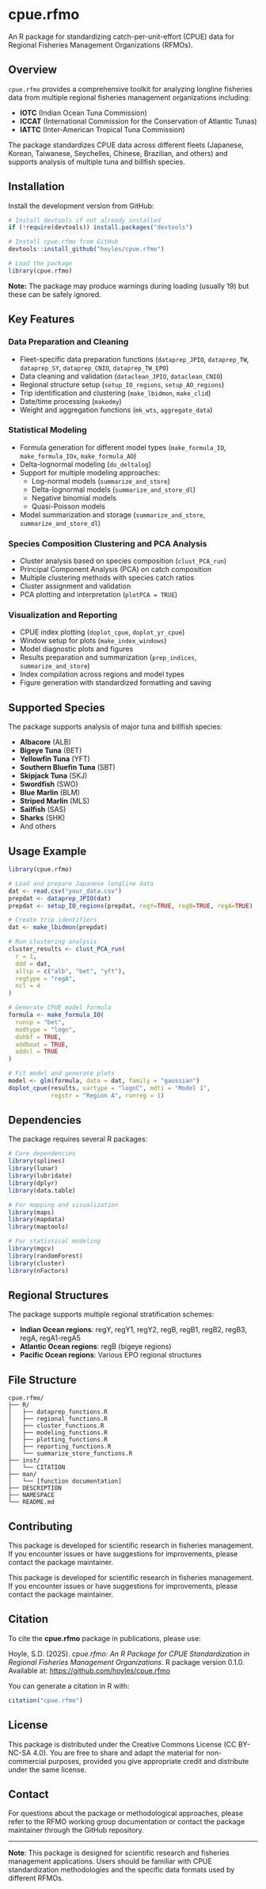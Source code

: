 # cpue.rfmo

An R package for standardizing catch-per-unit-effort (CPUE) data for Regional Fisheries Management Organizations (RFMOs).

## Overview

`cpue.rfmo` provides a comprehensive toolkit for analyzing longline fisheries data from multiple regional fisheries management organizations including:

- **IOTC** (Indian Ocean Tuna Commission)
- **ICCAT** (International Commission for the Conservation of Atlantic Tunas)  
- **IATTC** (Inter-American Tropical Tuna Commission)

The package standardizes CPUE data across different fleets (Japanese, Korean, Taiwanese, Seychelles, Chinese, Brazilian, and others) and supports analysis of multiple tuna and billfish species.

## Installation

Install the development version from GitHub:

```r
# Install devtools if not already installed
if (!require(devtools)) install.packages("devtools")

# Install cpue.rfmo from GitHub
devtools::install_github("hoyles/cpue.rfmo")

# Load the package
library(cpue.rfmo)
```

**Note:** The package may produce warnings during loading (usually 19) but these can be safely ignored.

## Key Features

### Data Preparation and Cleaning
- Fleet-specific data preparation functions (`dataprep_JPIO`, `dataprep_TW`, `dataprep_SY`, `dataprep_CNIO`, `dataprep_TW_EPO`)
- Data cleaning and validation (`dataclean_JPIO`, `dataclean_CNIO`)
- Regional structure setup (`setup_IO_regions`, `setup_AO_regions`)
- Trip identification and clustering (`make_lbidmon`, `make_clid`)
- Date/time processing (`makedmy`)
- Weight and aggregation functions (`mk_wts`, `aggregate_data`)

### Statistical Modeling
- Formula generation for different model types (`make_formula_IO`, `make_formula_IOx`, `make_formula_AO`)
- Delta-lognormal modeling (`do_deltalog`)
- Support for multiple modeling approaches:
  - Log-normal models (`summarize_and_store`)
  - Delta-lognormal models (`summarize_and_store_dl`)
  - Negative binomial models
  - Quasi-Poisson models
- Model summarization and storage (`summarize_and_store`, `summarize_and_store_dl`)

### Species Composition Clustering and PCA Analysis
- Cluster analysis based on species composition (`clust_PCA_run`)
- Principal Component Analysis (PCA) on catch composition
- Multiple clustering methods with species catch ratios
- Cluster assignment and validation
- PCA plotting and interpretation (`plotPCA = TRUE`)

### Visualization and Reporting
- CPUE index plotting (`doplot_cpue`, `doplot_yr_cpue`)
- Window setup for plots (`make_index_windows`)
- Model diagnostic plots and figures
- Results preparation and summarization (`prep_indices`, `summarize_and_store`)
- Index compilation across regions and model types
- Figure generation with standardized formatting and saving

## Supported Species

The package supports analysis of major tuna and billfish species:

- **Albacore** (ALB)
- **Bigeye Tuna** (BET)  
- **Yellowfin Tuna** (YFT)
- **Southern Bluefin Tuna** (SBT)
- **Skipjack Tuna** (SKJ)
- **Swordfish** (SWO)
- **Blue Marlin** (BLM)
- **Striped Marlin** (MLS)
- **Sailfish** (SAS)
- **Sharks** (SHK)
- And others

## Usage Example

```r
library(cpue.rfmo)

# Load and prepare Japanese longline data
dat <- read.csv("your_data.csv")
prepdat <- dataprep_JPIO(dat)
prepdat <- setup_IO_regions(prepdat, regY=TRUE, regB=TRUE, regA=TRUE)

# Create trip identifiers
dat <- make_lbidmon(prepdat)

# Run clustering analysis
cluster_results <- clust_PCA_run(
  r = 1, 
  ddd = dat, 
  allsp = c("alb", "bet", "yft"), 
  regtype = "regA", 
  ncl = 4
)

# Generate CPUE model formula
formula <- make_formula_IO(
  runsp = "bet", 
  modtype = "logn", 
  dohbf = TRUE, 
  addboat = TRUE, 
  addcl = TRUE
)

# Fit model and generate plots
model <- glm(formula, data = dat, family = "gaussian")
doplot_cpue(results, vartype = "lognC", mdti = "Model 1", 
            regstr = "Region A", runreg = 1)
```

## Dependencies

The package requires several R packages:

```r
# Core dependencies
library(splines)
library(lunar)
library(lubridate)
library(dplyr)
library(data.table)

# For mapping and visualization
library(maps)
library(mapdata) 
library(maptools)

# For statistical modeling
library(mgcv)
library(randomForest)
library(cluster)
library(nFactors)
```

## Regional Structures

The package supports multiple regional stratification schemes:

- **Indian Ocean regions**: regY, regY1, regY2, regB, regB1, regB2, regB3, regA, regA1-regA5
- **Atlantic Ocean regions**: regB (bigeye regions)
- **Pacific Ocean regions**: Various EPO regional structures

## File Structure

```
cpue.rfmo/
├── R/
│   ├── dataprep_functions.R
│   ├── regional_functions.R
│   ├── cluster_functions.R
│   ├── modeling_functions.R
│   ├── plotting_functions.R
│   ├── reporting_functions.R
│   └── summarize_store_functions.R
├── inst/
│   └── CITATION
├── man/
│   └── [function documentation]
├── DESCRIPTION
├── NAMESPACE
└── README.md
```

## Contributing

This package is developed for scientific research in fisheries management. If you encounter issues or have suggestions for improvements, please contact the package maintainer.

This package is developed for scientific research in fisheries management. If you encounter issues or have suggestions for improvements, please contact the package maintainer.

## Citation

To cite the **cpue.rfmo** package in publications, please use:

Hoyle, S.D. (2025). *cpue.rfmo: An R Package for CPUE Standardization in Regional Fisheries Management Organizations*. R package version 0.1.0. Available at: https://github.com/hoyles/cpue.rfmo

You can generate a citation in R with:

```r
citation("cpue.rfmo")
```

## License

This package is distributed under the Creative Commons License (CC BY-NC-SA 4.0). You are free to share and adapt the material for non-commercial purposes, provided you give appropriate credit and distribute under the same license.

## Contact

For questions about the package or methodological approaches, please refer to the RFMO working group documentation or contact the package maintainer through the GitHub repository.

---

**Note**: This package is designed for scientific research and fisheries management applications. Users should be familiar with CPUE standardization methodologies and the specific data formats used by different RFMOs.
